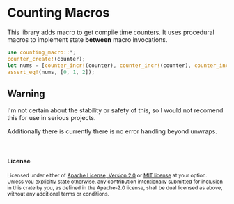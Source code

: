 # Counting Macros

This library adds macro to get compile time counters.
It uses procedural macros to implement state **between** macro invocations.

```rust
use counting_macro::*;
counter_create!(counter);
let nums = [counter_incr!(counter), counter_incr!(counter), counter_incr!(counter)];
assert_eq!(nums, [0, 1, 2]);
```

## Warning
I'm not certain about the stability or safety of this, so I would not
recomend this for use in serious projects.

Additionally there is currently there is no error handling beyond unwraps.

<br>

#### License

<sup>
Licensed under either of <a href="LICENSE-APACHE">Apache License, Version
2.0</a> or <a href="LICENSE-MIT">MIT license</a> at your option.
</sup>

<br>

<sub>
Unless you explicitly state otherwise, any contribution intentionally submitted
for inclusion in this crate by you, as defined in the Apache-2.0 license, shall
be dual licensed as above, without any additional terms or conditions.
</sub>

